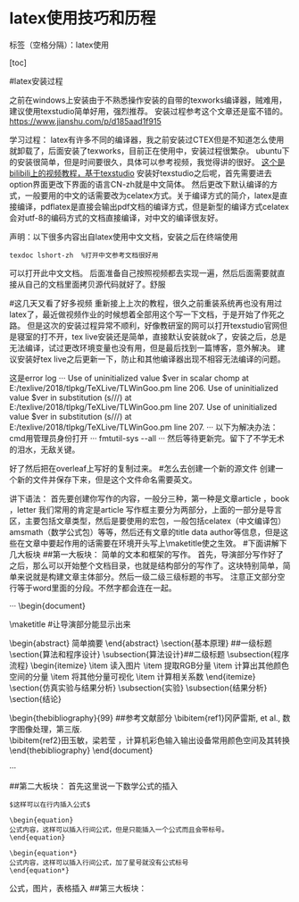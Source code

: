 # latex使用技巧和历程

标签（空格分隔）：latex使用

[toc]

#latex安装过程

   之前在windows上安装由于不熟悉操作安装的自带的texworks编译器，贼难用，建议使用texstudio简单好用，强烈推荐。
安装过程参考这个文章还是蛮不错的。
https://www.jianshu.com/p/d185aad1f915

学习过程：
latex有许多不同的编译器，我之前安装过CTEX但是不知道怎么使用就卸载了，后面安装了texworks，目前正在使用中，安装过程很繁杂。
ubuntu下的安装很简单，但是时间要很久，具体可以参考视频，我觉得讲的很好。
[这个是bilibili上的视频教程，基于texstudio][1]
安装好texstudio之后呢，首先需要进去option界面更改下界面的语言CN-zh就是中文简体。
然后更改下默认编译的方式，一般要用的中文的话需要改为celatex方式。关于编译方式的简介，latex是直接编译，pdflatex是直接会输出pdf文档的编译方式，但是新型的编译方式celatex会对utf-8的编码方式的文档直接编译，对中文的编译很友好。

声明：以下很多内容出自latex使用中文文档，安装之后在终端使用
```
texdoc lshort-zh  %打开中文参考文档很好用
```
可以打开此中文文档。
后面准备自己按照视频都去实现一遍，然后后面需要就直接从自己的文档里面拷贝源代码就好了。舒服

#这几天又看了好多视频
重新接上上次的教程，很久之前重装系统再也没有用过latex了，最近做视频作业的时候想着全部用这个写一下文档，于是开始了作死之路。
但是这次的安装过程异常不顺利，好像教研室的网可以打开texstudio官网但是寝室的打不开，tex live安装还是简单，直接默认安装就ok了，安装之后，总是无法编译，试过更改环境变量也没有用，但是最后找到一篇博客，意外解决。
建议安装好tex live之后更新一下，防止和其他编译器出现不相容无法编译的问题。

这是error log
···
Use of uninitialized value $ver in scalar chomp at E:/texlive/2018/tlpkg/TeXLive/TLWinGoo.pm line 206. Use of uninitialized value $ver in substitution (s///) at E:/texlive/2018/tlpkg/TeXLive/TLWinGoo.pm line 207. Use of uninitialized value $ver in substitution (s///) at E:/texlive/2018/tlpkg/TeXLive/TLWinGoo.pm line 207.
···
以下为解决办法：cmd用管理员身份打开
···
fmtutil-sys --all
···
然后等待更新完。留下了不学无术的泪水，无敌关键。

好了然后把在overleaf上写好的复制过来。
#怎么去创建一个新的源文件
创建一个新的文件并保存下来，但是这个文件命名需要英文。

讲下语法：
首先要创建你写作的内容，一般分三种，第一种是文章article ，book ，letter
我们常用的肯定是article
写作框主要分为两部分，上面的一部分是导言区，主要包括文章类型，然后是要使用的宏包，一般包括celatex（中文编译包）amsmath（数学公式包）等等，然后还有文章的title data author等信息，但是这些在文章中要起作用的话需要在环境开头写上\maketitle使之生效。
#下面讲解下几大板块
##第一大板块：
简单的文本和框架的写作。
首先，导演部分写作好了之后，那么可以开始整个文档目录，也就是结构部分的写作了。这块特别简单，简单来说就是构建文章主体部分。然后一级二级三级标题的书写。
注意正文部分空行等于word里面的分段。不然字都会连在一起。

···
\begin{document}

\maketitle #让导演部分能显示出来

\begin{abstract}
简单摘要
\end{abstract}
\section{基本原理} ##一级标题
\section{算法和程序设计}
\subsection{算法设计}##二级标题
\subsection{程序流程}
\begin{itemize}
	\item 读入图片
	\item 提取RGB分量
	\item 计算出其他颜色空间的分量
	\item 将其他分量可视化
	\item 计算相关系数
\end{itemize}
\section{仿真实验与结果分析}
\subsection{实验}
\subsection{结果分析}
\section{结论}

\begin{thebibliography}{99}  ##参考文献部分
	\bibitem{ref1}冈萨雷斯, et al., 数字图像处理，第三版.  
	\bibitem{ref2}田玉敏，梁若莹 ，计算机彩色输入输出设备常用颜色空间及其转换
\end{thebibliography}
\end{document}

···

##第二大板块：
首先这里说一下数学公式的插入
```
$这样可以在行内插入公式$

\begin{equation}
公式内容，这样可以插入行间公式，但是只能插入一个公式而且会带标号。
\end{equation}

\begin{equation*}
公式内容，这样可以插入行间公式，加了星号就没有公式标号
\end{equation*}
```

公式，图片，表格插入
##第三大板块：



  [1]: https://www.bilibili.com/video/av16002978/?p=4